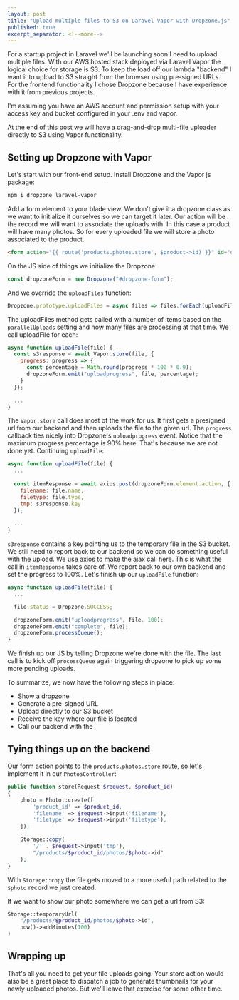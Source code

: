 ```yaml
---
layout: post
title: "Upload multiple files to S3 on Laravel Vapor with Dropzone.js"
published: true
excerpt_separator: <!--more-->
---
```


For a startup project in Laravel we'll be launching soon I need to upload multiple files. With our AWS hosted stack deployed via Laravel Vapor the logical choice for storage is S3. To keep the load off our lambda "backend" I want it to upload to S3 straight from the browser using pre-signed URLs. For the frontend functionality I chose Dropzone because I have experience with it from previous projects.

I'm assuming you have an AWS account and permission setup with your access key and bucket configured in your .env and vapor.

At the end of this post we will have a drag-and-drop multi-file uploader directly to S3 using Vapor functionality.

<!--more-->

## Setting up Dropzone with Vapor

Let's start with our front-end setup. Install Dropzone and the Vapor js package:
```bash
npm i dropzone laravel-vapor
```

Add a form element to your blade view. We don't give it a dropzone class as we want to initialize it ourselves so we can target it later. Our action will be the record we will want to associate the uploads with. In this case a product will have many photos. So for every uploaded file we will store a photo associated to the product.
```html
<form action="{{ route('products.photos.store', $product->id) }}" id="dropzone-form"></form>
```

On the JS side of things we initialize the Dropzone:
```js
const dropzoneForm = new Dropzone("#dropzone-form");
```

And we override the `uploadFiles` function:
```js
Dropzone.prototype.uploadFiles = async files => files.forEach(uploadFile);
```

The uploadFiles method gets called with a number of items based on the `parallelUploads` setting and how many files are processing at that time. We call uploadFile for each:

```js
async function uploadFile(file) {
  const s3response = await Vapor.store(file, {
    progress: progress => {
      const percentage = Math.round(progress * 100 * 0.9);
      dropzoneForm.emit("uploadprogress", file, percentage);
    }
  });

  ...
}	
```

The `Vapor.store` call does most of the work for us. It first gets a presigned url from our backend and then uploads the file to the given url. The `progress` callback ties nicely into Dropzone's `uploadprogress` event. Notice that the maximum progress percentage is 90% here. That's because we are not done yet. Continuing `uploadFile`:


```js
async function uploadFile(file) {
  ...
  
  const itemResponse = await axios.post(dropzoneForm.element.action, {
    filename: file.name,
    filetype: file.type,
    tmp: s3response.key
  });
  
  ...
}
```

`s3response` contains a key pointing us to the temporary file in the S3 bucket. We still need to report back to our backend so we can do something useful with the upload. We use axios to make the ajax call here. This is what the call in `itemResponse` takes care of. We report back to our own backend and set the progress to 100%. Let's finish up our `uploadFile` function:

```js
async function uploadFile(file) {
  ...

  file.status = Dropzone.SUCCESS;

  dropzoneForm.emit("uploadprogress", file, 100);
  dropzoneForm.emit("complete", file);
  dropzoneForm.processQueue();
}
```

We finish up our JS by telling Dropzone we're done with the file. The last call is to kick off `processQueue` again triggering dropzone to pick up some more pending uploads.

To summarize, we now have the following steps in place:
- Show a dropzone
- Generate a pre-signed URL
- Upload directly to our S3 bucket
- Receive the key where our file is located
- Call our backend with the 

## Tying things up on the backend

Our form action points to the `products.photos.store` route, so let's implement it in our `PhotosController`:

```php
public function store(Request $request, $product_id)
{
    photo = Photo::create([
        'product_id' => $product_id,
        'filename' => $request->input('filename'),
        'filetype' => $request->input('filetype'),
    ]);

    Storage::copy(
        '/' . $request->input('tmp'),
        "/products/$product_id/photos/$photo->id"
    );
}
```

With `Storage::copy` the file gets moved to a more useful path related to the `$photo` record we just created.

If we want to show our photo somewhere we can get a url from S3:

```php
Storage::temporaryUrl(
    "/products/$product_id/photos/$photo->id",
    now()->addMinutes(100)
)
```

## Wrapping up

That's all you need to get your file uploads going. Your store action would also be a great place to dispatch a job to generate thumbnails for your newly uploaded photos. But we'll leave that exercise for some other time.
